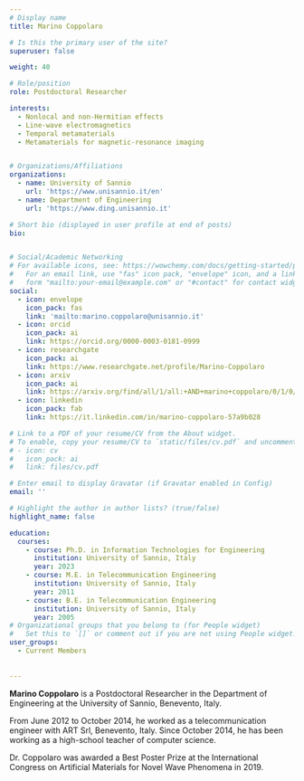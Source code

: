 ```yaml
---
# Display name
title: Marino Coppolaro

# Is this the primary user of the site?
superuser: false

weight: 40

# Role/position
role: Postdoctoral Researcher

interests:
  - Nonlocal and non-Hermitian effects
  - Line-wave electromagnetics
  - Temporal metamaterials
  - Metamaterials for magnetic-resonance imaging


# Organizations/Affiliations
organizations:
  - name: University of Sannio
    url: 'https://www.unisannio.it/en'
  - name: Department of Engineering
    url: 'https://www.ding.unisannio.it'

# Short bio (displayed in user profile at end of posts)
bio:


# Social/Academic Networking
# For available icons, see: https://wowchemy.com/docs/getting-started/page-builder/#icons
#   For an email link, use "fas" icon pack, "envelope" icon, and a link in the
#   form "mailto:your-email@example.com" or "#contact" for contact widget.
social:
  - icon: envelope
    icon_pack: fas
    link: 'mailto:marino.coppolaro@unisannio.it'
  - icon: orcid
    icon_pack: ai
    link: https://orcid.org/0000-0003-0181-0999
  - icon: researchgate
    icon_pack: ai
    link: https://www.researchgate.net/profile/Marino-Coppolaro
  - icon: arxiv
    icon_pack: ai
    link: https://arxiv.org/find/all/1/all:+AND+marino+coppolaro/0/1/0/all/0/1
  - icon: linkedin
    icon_pack: fab
    link: https://it.linkedin.com/in/marino-coppolaro-57a9b028

# Link to a PDF of your resume/CV from the About widget.
# To enable, copy your resume/CV to `static/files/cv.pdf` and uncomment the lines below.
# - icon: cv
#   icon_pack: ai
#   link: files/cv.pdf

# Enter email to display Gravatar (if Gravatar enabled in Config)
email: ''

# Highlight the author in author lists? (true/false)
highlight_name: false

education:
  courses:
    - course: Ph.D. in Information Technologies for Engineering     
      institution: University of Sannio, Italy
      year: 2023
    - course: M.E. in Telecommunication Engineering
      institution: University of Sannio, Italy
      year: 2011
    - course: B.E. in Telecommunication Engineering
      institution: University of Sannio, Italy
      year: 2005
# Organizational groups that you belong to (for People widget)
#   Set this to `[]` or comment out if you are not using People widget.
user_groups:
  - Current Members
  
  
---
```


**Marino Coppolaro** is a Postdoctoral Researcher in the Department of Engineering at the University of Sannio, Benevento, Italy.

From June 2012 to October 2014, he worked as a telecommunication engineer with ART Srl, Benevento, Italy. Since October 2014, he has been working as a high-school teacher of computer science.  

Dr. Coppolaro was awarded a Best Poster Prize at the International Congress on Artificial Materials for Novel Wave Phenomena in 2019.

